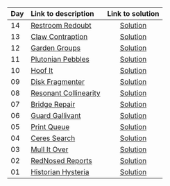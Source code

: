 | Day | Link to description | Link to solution
|:---|:---|:---:|
| 14 | [Restroom Redoubt](https://adventofcode.com/2024/day/14) | [Solution](https://github.com/versenyi98/advent-of-code-solutions/tree/main/solutions/2024/Day%2014%20-%20Restroom%20Redoubt)|
| 13 | [Claw Contraption](https://adventofcode.com/2024/day/13) | [Solution](https://github.com/versenyi98/advent-of-code-solutions/tree/main/solutions/2024/Day%2013%20-%20Claw%20Contraption)|
| 12 | [Garden Groups](https://adventofcode.com/2024/day/12) | [Solution](https://github.com/versenyi98/advent-of-code-solutions/tree/main/solutions/2024/Day%2012%20-%20Garden%20Groups)|
| 11 | [Plutonian Pebbles](https://adventofcode.com/2024/day/11) | [Solution](https://github.com/versenyi98/advent-of-code-solutions/tree/main/solutions/2024/Day%2011%20-%20Plutonian%20Pebbles)|
| 10 | [Hoof It](https://adventofcode.com/2024/day/10) | [Solution](https://github.com/versenyi98/advent-of-code-solutions/tree/main/solutions/2024/Day%2010%20-%20Hoof%20It)|
| 09 | [Disk Fragmenter](https://adventofcode.com/2024/day/9) | [Solution](https://github.com/versenyi98/advent-of-code-solutions/tree/main/solutions/2024/Day%2009%20-%20Disk%20Fragmenter)|
| 08 | [Resonant Collinearity](https://adventofcode.com/2024/day/8) | [Solution](https://github.com/versenyi98/advent-of-code-solutions/tree/main/solutions/2024/Day%2008%20-%20Resonant%20Collinearity)|
| 07 | [Bridge Repair](https://adventofcode.com/2024/day/7) | [Solution](https://github.com/versenyi98/advent-of-code-solutions/tree/main/solutions/2024/Day%2007%20-%20Bridge%20Repair)|
| 06 | [Guard Gallivant](https://adventofcode.com/2024/day/6) | [Solution](https://github.com/versenyi98/advent-of-code-solutions/tree/main/solutions/2024/Day%2006%20-%20Guard%20Gallivant)|
| 05 | [Print Queue](https://adventofcode.com/2024/day/5) | [Solution](https://github.com/versenyi98/advent-of-code-solutions/tree/main/solutions/2024/Day%2005%20-%20Print%20Queue)|
| 04 | [Ceres Search](https://adventofcode.com/2024/day/4) | [Solution](https://github.com/versenyi98/advent-of-code-solutions/tree/main/solutions/2024/Day%2004%20-%20Ceres%20Search)|
| 03 | [Mull It Over](https://adventofcode.com/2024/day/3) | [Solution](https://github.com/versenyi98/advent-of-code-solutions/tree/main/solutions/2024/Day%2003%20-%20Mull%20It%20Over)|
| 02 | [RedNosed Reports](https://adventofcode.com/2024/day/2) | [Solution](https://github.com/versenyi98/advent-of-code-solutions/tree/main/solutions/2024/Day%2002%20-%20RedNosed%20Reports)|
| 01 | [Historian Hysteria](https://adventofcode.com/2024/day/1) | [Solution](https://github.com/versenyi98/advent-of-code-solutions/tree/main/solutions/2024/Day%2001%20-%20Historian%20Hysteria)|
